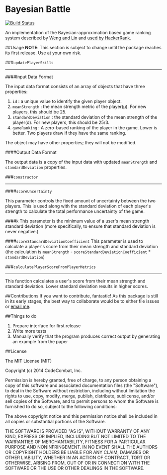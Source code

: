 Bayesian Battle
==============================
[![Build Status](https://travis-ci.org/codecombat/bayesian-battle.png?branch=master)](https://travis-ci.org/codecombat/bayesian-battle)

An implementation of the Bayesian-approximation based game ranking system described by
[Weng and Lin](http://jmlr.org/papers/volume12/weng11a/weng11a.pdf) and
[used by HackerRank](https://www.hackerrank.com/scoring).

##Usage
**NOTE**: This section is subject to change until the package reaches its first release. Use at your own risk.

###`updatePlayerSkills`

---

####Input Data Format

The input data format consists of an array of objects that have three properties:

1. `id` : a unique value to identify the given player object.
1. `meanStrength` : the mean strength metric of the player(μ). For new players, this should be 25.
1. `standardDeviation` : the standard deviation of the mean strength of the player(σ). For new players, this should be 25/3.
1. `gameRanking` : A zero-based ranking of the player in the game. Lower is better. Two players draw if they have the same ranking.

The object may have other properties; they will not be modified.

####Output Data Format

The output data is a copy of the input data with updated `meanStrength` and `standardDeviation` properties.

###`constructor`

---

####`scoreUncertainty`

This parameter controls the fixed amount of uncertainty between the two players. This is used along with the
standard deviation of each player's strength to calculate the total performance uncertainty of the game.

####`k`
This parameter is the minimum value of a user's mean strength standard deviation (more specifically, to ensure
that standard deviation is never negative.)

####`scoreStandardDeviationCoefficient`
This parameter is used to calculate a player's score from their mean strength and standard deviation
(the calculation is `meanStrength` - `scoreStandardDeviationCoefficient` * `standardDeviation`)

###`calculatePlayerScoreFromPlayerMetrics`

---

This function calculates a user's score from their mean strength and standard deviation. Lower standard deviation
results in higher scores.


##Contributions
If you want to contribute, fantastic! As this package is still in its early stages, the best way to collaborate
would be to either file issues or [email me](mailto:michael@codecombat.com).

##Things to do

1. Prepare interface for first release
1. Write more tests
1. Manually verify that the program produces correct output by generating an example from the paper


##License

The MIT License (MIT)

Copyright (c) 2014 CodeCombat, Inc.

Permission is hereby granted, free of charge, to any person obtaining a copy
of this software and associated documentation files (the "Software"), to deal
in the Software without restriction, including without limitation the rights
to use, copy, modify, merge, publish, distribute, sublicense, and/or sell
copies of the Software, and to permit persons to whom the Software is
furnished to do so, subject to the following conditions:

The above copyright notice and this permission notice shall be included in
all copies or substantial portions of the Software.

THE SOFTWARE IS PROVIDED "AS IS", WITHOUT WARRANTY OF ANY KIND, EXPRESS OR
IMPLIED, INCLUDING BUT NOT LIMITED TO THE WARRANTIES OF MERCHANTABILITY,
FITNESS FOR A PARTICULAR PURPOSE AND NONINFRINGEMENT. IN NO EVENT SHALL THE
AUTHORS OR COPYRIGHT HOLDERS BE LIABLE FOR ANY CLAIM, DAMAGES OR OTHER
LIABILITY, WHETHER IN AN ACTION OF CONTRACT, TORT OR OTHERWISE, ARISING FROM,
OUT OF OR IN CONNECTION WITH THE SOFTWARE OR THE USE OR OTHER DEALINGS IN
THE SOFTWARE.


